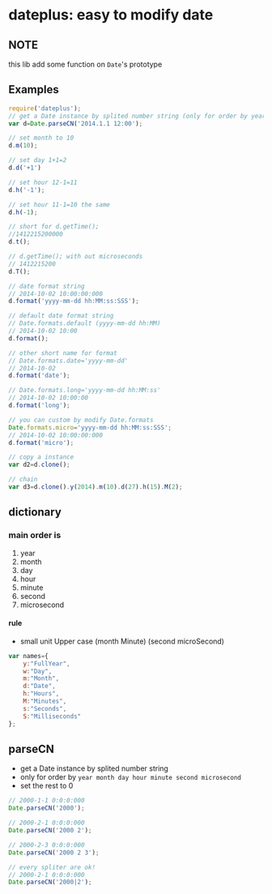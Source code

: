 # dateplus: easy to modify date
## NOTE
this lib add some function on `Date`'s prototype

## Examples
```javascript
require('dateplus');
// get a Date instance by splited number string (only for order by year month day hour minute second microsecond)
var d=Date.parseCN('2014.1.1 12:00');

// set month to 10
d.m(10);

// set day 1+1=2
d.d('+1')

// set hour 12-1=11
d.h('-1');

// set hour 11-1=10 the same
d.h(-1);

// short for d.getTime();
//1412215200000
d.t();

// d.getTime(); with out microseconds
// 1412215200
d.T();

// date format string
// 2014-10-02 10:00:00:000
d.format('yyyy-mm-dd hh:MM:ss:SSS');

// default date format string
// Date.formats.default (yyyy-mm-dd hh:MM)
// 2014-10-02 10:00
d.format();

// other short name for format
// Date.formats.date='yyyy-mm-dd'
// 2014-10-02
d.format('date');

// Date.formats.long='yyyy-mm-dd hh:MM:ss'
// 2014-10-02 10:00:00
d.format('long');

// you can custom by modify Date.formats
Date.formats.micro='yyyy-mm-dd hh:MM:ss:SSS';
// 2014-10-02 10:00:00:000
d.format('micro');

// copy a instance
var d2=d.clone();

// chain
var d3=d.clone().y(2014).m(10).d(27).h(15).M(2);
```


## dictionary
### main order is
1. year
2. month
3. day
4. hour
5. minute
6. second
7. microsecond

#### rule
* small unit Upper case (month Minute) (second microSecond)

```javascript
var names={
	y:"FullYear",
	w:"Day",
	m:"Month",
	d:"Date",
	h:"Hours",
	M:"Minutes",
	s:"Seconds",
	S:"Milliseconds"
};
```

## parseCN
* get a Date instance by splited number string
* only for order by `year month day hour minute second microsecond`
* set the rest to 0

```javascript
// 2000-1-1 0:0:0:000
Date.parseCN('2000');

// 2000-2-1 0:0:0:000
Date.parseCN('2000 2');

// 2000-2-3 0:0:0:000
Date.parseCN('2000 2 3');

// every spliter are ok!
// 2000-2-1 0:0:0:000
Date.parseCN('2000|2');

```